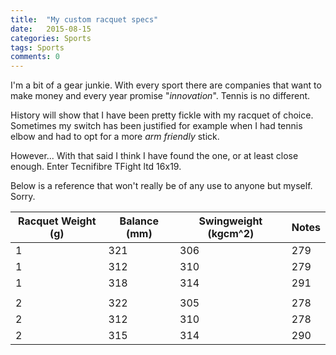 ```yaml
---
title:  "My custom racquet specs"
date:   2015-08-15
categories: Sports
tags: Sports
comments: 0
---
```

I'm a bit of a gear junkie. With every sport there are companies that want to make money and every year promise "*innovation*". Tennis is no different.

History will show that I have been pretty fickle with my racquet of choice. Sometimes my switch has been justified for example when I had tennis elbow and had to opt for a more *arm friendly* stick.

However... With that said I think I have found the one, or at least close enough. Enter Tecnifibre TFight ltd 16x19.

Below is a reference that won't really be of any use to anyone but myself. Sorry.

Racquet	Weight (g) | Balance (mm) | Swingweight (kgcm^2) | Notes
--- | --- | --- | ---
1 | 321 | 306 | 279 | Plastic and dampener on handle
1 | 312 | 310 | 279 | Bare
1 | 318 | 314 | 291 | Lead from 10 - 2. Tiny bit on butt
 | | | |
2 | 322 | 305 | 278 | Plastic and dampener on handle
2 | 312 | 310 | 278 | Bare
2 | 315 | 314 | 290 | Lead from 10 - 2.
